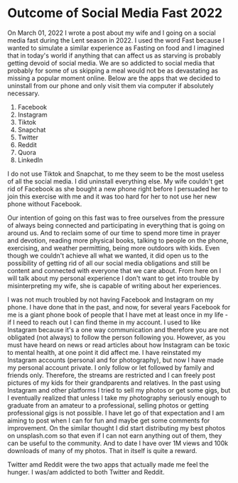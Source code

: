 # Outcome of Social Media Fast 2022
On March 01, 2022 I wrote a post about my wife and I going on a social media fast during the Lent season in 2022. I used the word Fast because I wanted to simulate a similar experience as Fasting on food and I imagined that in today's world if anything that can affect us as starving is probably getting devoid of social media. We are so addicted to social media that probably for some of us skipping a meal would not be as devastating as missing a popular moment online. Below are the apps that we decided to uninstall from our phone and only visit them via computer if absolutely necessary.

1.  Facebook
2.  Instagram
3.  Tiktok
4.  Snapchat
5.  Twitter
6.  Reddit
7.  Quora
8.  LinkedIn

I do not use Tiktok and Snapchat, to me they seem to be the most useless of all the social media. I did uninstall everything else. My wife couldn't get rid of Facebook as she bought a new phone right before I persuaded her to join this exercise with me and it was too hard for her to not use her new phone without Facebook. 

Our intention of going on this fast was to free ourselves from the pressure of always being connected and participating in everything that is going on around us. And to reclaim some of our time to spend more time in prayer and devotion, reading more physical books, talking to people on the phone, exercising, and weather permitting, being more outdoors with kids. Even though we couldn't achieve all what we wanted, it did open us to the possibility of getting rid of all our social media obligations and still be content and connected with everyone that we care about. From here on I will talk about my personal experience I don't want to get into trouble by misinterpreting my wife, she is capable of writing about her experiences. 

I was not much troubled by not having Facebook and Instagram on my phone. I have done that in the past, and now, for several years Facebook for me is a giant phone book of people that I have met at least once in my life - if I need to reach out I can find theme in my account. I used to like Instagram because it's a one way communication and therefore you are not obligated (not always) to follow the person following you. However, as you must have heard on news or read articles about how Instagram can be toxic to mental health, at one point it did affect me. I have reinstated my Instagram accounts (personal and for photography), but now I have made my personal account private. I only follow or let followed by family and friends only. Therefore, the streams are restricted and I can freely post pictures of my kids for their grandparents and relatives. In the past using Instagram and other platforms I tried to sell my photos or get some gigs, but I eventually realized that unless I take my photography seriously enough to graduate from an amateur to a professional, selling photos or getting professional gigs is not possible. I have let go of that expectation and I am aiming to post when I can for fun and maybe get some comments for improvement. On the similar thought I did start distributing my best photos on unsplash.com so that even if I can not earn anything out of them, they can be useful to the community. And to date I have over 1M views and 100k downloads of many of my photos. That in itself is quite a reward. 

Twitter amd Reddit were the two apps that actually made me feel the hunger. I was/am addicted to both Twitter and Reddit. 

